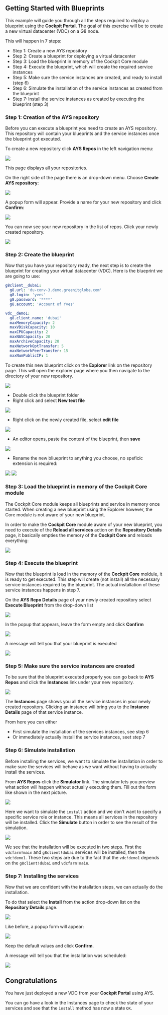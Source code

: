## Getting Started with Blueprints

This example will guide you through all the steps required to deploy a blueprint using the **Cockpit Portal**. The goal of this exercise will be to create a new virtual datacenter (VDC) on a G8 node.

This will happen in 7 steps:

- Step 1: Create a new AYS repository
- Step 2: Create a blueprint for deploying a virtual datacenter
- Step 3: Load the blueprint in memory of the Cockpit Core module
- Step 4: Execute the blueprint, which will create the required service instances
- Step 5: Make sure the service instances are created, and ready to install (step 6)
- Step 6: Simulate the installation of the service instances as created from the blueprint
- Step 7: Install the service instances as created by executing the blueprint (step 3)


### Step 1: Creation of the AYS repository
  
Before you can execute a blueprint you need to create an AYS repository. This repository will contain your blueprints and the service instances once the blueprint got executed.
  
To create a new repository click **AYS Repos** in the left navigation menu:

![](AYS-Repos.png)

This page displays all your repositories.

On the right side of the page there is an drop-down menu. Choose **Create AYS repository**:

![](create-new-AYS-repo.png)

A popup form will appear. Provide a name for your new repository and click **Confirm**:

![](confirm-create-new-repo.png)

You can now see your new repository in the list of repos. Click your newly created repository.

![](AYS-repo-demo1.png)


### Step 2: Create the blueprint
 
Now that you have your repository ready, the next step is to create the blueprint for creating your virtual datacenter (VDC). Here is the blueprint we are going to use:  

```yaml
g8client__dubai:
  g8.url: 'du-conv-3.demo.greenitglobe.com'
  g8.login: 'yves'
  g8.password: '****'
  g8.account: 'Account of Yves'

vdc__demo1:
  g8.client.name: 'dubai'
  maxMemoryCapacity: 2
  maxVDiskCapacity: 10
  maxCPUCapacity: 2
  maxNASCapacity: 20
  maxArchiveCapacity: 20
  maxNetworkOptTransfer: 5
  maxNetworkPeerTransfer: 15
  maxNumPublicIP: 1
```

To create this new blueprint click on the **Explorer** link on the repository page. This will open the explorer page where you then navigate to the directory of your new repository.

![](explorer.png)

- Double click the blueprint folder
- Right click and select **New text file**

![](new-text-file.png)

- Right click on the newly created file, select **edit file**

![](edit-file.png)

- An editor opens, paste the content of the blueprint, then **save**

![](edit-blueprint.png)

- Rename the new bliueprint to anything you choose, no speficic extension is required:

![](rename-blueprint.png)
![](renamed-blueprint.png)


### Step 3: Load the blueprint in memory of the Cockpit Core module

The Cockpit Core module keeps all blueprints and service in memory once started. When creating a new blueprint using the Explorer however, the Core module is not aware of your new blueprint.


In order to make the **Cockpit Core** module aware of your new blueprint, you need to execute of the **Reload all services** action on the **Repository Details** page, it basically empties the memory of the **Cockpit Core** and reloads everything:

![](reload-all-services.png)


### Step 4: Execute the blueprint
 
Now that the blueprint is load in the memory of the **Cockpit Core** moldule, it is ready to get executed. This step will create (not install) all the necessary service instances required by the blueprint. The actual installation of these service instances happens in step 7.

On the **AYS Repo Details** page of your newly created repository select **Execute Blueprint** from the drop-down list

![](execute-blueprint.png)

In the popup that appears, leave the form empty and click **Confirm**

![](confirm-execute-blueprint.png)

A message will tell you that your blueprint is executed

![](blueprint-executed.png)


### Step 5: Make sure the service instances are created

To be sure that the blueprint executed properly you can go back to **AYS Repos** and click the **Instances** link under your new repository.

![](instances.png)

The **Instances** page shows you all the service instances in your newly created repository. Clicking an instance will bring you to the **Instance Details** page of that service instance.

From here you can either
- First simulate the installation of the services instances, see step 6
- Or immediately actually install the service instances, seet step 7


### Step 6: Simulate installation

Before installing the services, we want to simulate the installation in order to make sure the services will behave as we want without having to actually install the services.

From **AYS Repos** click the **Simulator** link. The simulator lets you preview what action will happen without actually executing them. Fill out the form like shown in the next picture.

![](simulator-page.png)

Here we want to simulate the `install` action and we don't want to specify a specific service role or instance. This means all services in the repository will be installed. Click the **Simulate** button in order to see the result of the simulation.

![](simulation-result.png)

We see that the installation will be executed in two steps. First the `vdcfarm!main` and `g8client!dubai` services will be installed, then the `vdc!demo1`. These two steps are due to the fact that the `vdc!demo1` depends on the `g8client!dubai` and `vdcfarm!main`.


### Step 7: Installing the services

Now that we are confident with the installation steps, we can actually do the installation.

To do that select the **Install** from the action drop-down list on the **Repository Details** page.

![](install-service.png)

Like before, a popup form will appear:

![](confirm-install-serviceconfirm-install-service.png)

Keep the default values and click **Confirm**.

A message will tell you that the installation was scheduled:

![](install-service-scheduled.png)  


## Congratulations

You have just deployed a new VDC from your **Cockpit Portal** using AYS.

You can go have a look in the Instances page to check the state of your services and see that the `install` method has now a state `OK`.